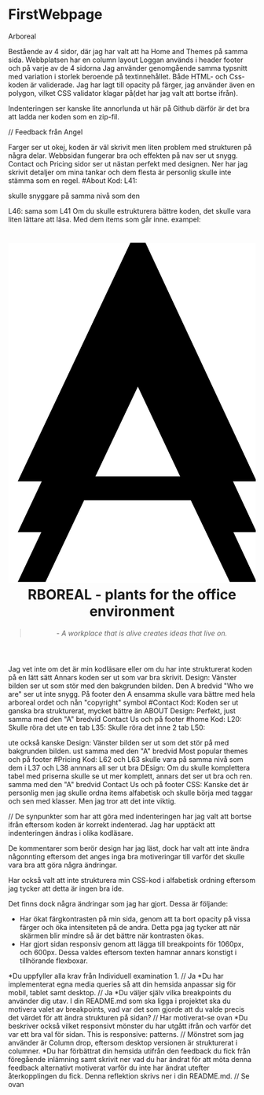 # FirstWebpage
Arboreal

Bestående av 4 sidor, där jag har valt att ha Home and Themes på samma sida.
Webbplatsen har en column layout
Loggan används i header footer och på varje av de 4 sidorna
Jag använder genomgående samma typsnitt med variation i storlek beroende på textinnehållet.
Både HTML- och Css- koden är validerade. Jag har lagt till opacity på färger, jag använder även en polygon, vilket CSS validator klagar på(det har jag valt att bortse ifrån). 

Indenteringen ser kanske lite annorlunda ut här på Github därför är det bra att ladda ner koden som en zip-fil.





// Feedback från Angel

Farger ser ut okej, koden är väl skrivit men liten problem med strukturen på några delar.
Webbsidan fungerar bra och effekten på nav ser ut snygg. Contact och Pricing sidor ser ut
nästan perfekt med designen. 
Ner har jag skrivit detaljer om mina tankar och dem flesta är personlig skulle inte stämma
som en regel. 
#About
Kod:
L41: </p> skulle snyggare på samma nivå som den <p>
L46: </article> sama som L41
Om du skulle estrukturera bättre koden, det skulle vara liten lättare att läsa. Med dem 
items som går inne. exampel:
<header>
    <h1><img class="logo" src="black.png" alt="Logo">RBOREAL - plants for the office environment </h1>
    <div class="slogan">
        <blockquote>
            <em>- A workplace that is alive creates ideas that live on.</em>
        </blockquote>
    </div>
</header>
Jag vet inte om det är min kodläsare eller om du har inte strukturerat koden på en lätt sätt
Annars koden ser ut som var bra skrivit. 
Design:
Vänster bilden ser ut som stör med den bakgrunden bilden. Den A bredvid "Who we are" ser ut
inte snygg.
På footer den A ensamma skulle vara bättre med hela arboreal ordet och nån "copyright" symbol
#Contact
Kod:
Koden ser ut ganska bra strukturerat, mycket bättre än ABOUT
Design:
Perfekt, just samma med den "A" bredvid Contact Us och på footer
#home
Kod:
L20: Skulle röra det ute en tab
L35: Skulle röra det inne 2 tab
L50: </p> ute också kanske
Design:
Vänster bilden ser ut som det stör på med bakgrunden bilden.
ust samma med den "A" bredvid Most popular themes och på footer
#Pricing
Kod:
L62 och L63 </div> skulle vara på samma nivå som dem i  L37 och L38 annnars all ser ut bra
DEsign:
Om du skulle komplettera tabel med priserna skulle se ut mer komplett, annars det ser ut
bra och ren.
samma med den "A" bredvid Contact Us och på footer
CSS:
Kanske det är personlig men jag skulle ordna items alfabetisk och skulle börja med taggar 
och sen med klasser. Men jag tror att det inte viktig.




// De synpunkter som har att göra med indenteringen har jag valt att bortse ifrån eftersom koden är korrekt indenterad. Jag har upptäckt att indenteringen ändras i olika kodläsare.

De kommentarer som berör design har jag läst, dock har valt att inte ändra någonnting eftersom det anges inga bra motiveringar till varför det skulle vara bra att göra några ändringar.

Har också valt att inte strukturera min CSS-kod i alfabetisk ordning eftersom jag tycker att detta är ingen bra ide.


Det finns dock några ändringar som jag har gjort. Dessa är följande:

+ Har ökat färgkontrasten på min sida, genom att ta bort opacity på vissa färger och öka intensiteten på de andra. Detta pga jag tycker att när skärmen blir mindre så är det bättre när kontrasten ökas.
+ Har gjort sidan responsiv genom att lägga till breakpoints för 1060px, och 600px. Dessa valdes eftersom texten hamnar annars konstigt i tillhörande flexboxar.

*Du uppfyller alla krav från Individuell examination 1. // Ja
*Du har implementerat egna media queries så att din hemsida anpassar sig för mobil, tablet samt desktop. // Ja
*Du väljer själv vilka breakpoints du använder dig utav. I din README.md som ska ligga i projektet ska du motivera valet av breakpoints, vad var det som gjorde att du valde precis det värdet för att ändra strukturen på sidan?  // Har motiverat-se ovan
*Du beskriver också vilket responsivt mönster du har utgått ifrån och varför det var ett bra val för sidan. This is responsive: patterns. // Mönstret som jag använder är Column drop, eftersom desktop versionen är strukturerat i columner.
*Du har förbättrat din hemsida utifrån den feedback du fick från föregående inlämning samt skrivit ner vad du har ändrat för att möta denna feedback alternativt motiverat varför du inte har ändrat utefter återkopplingen du fick. Denna reflektion skrivs ner i din README.md. // Se ovan






